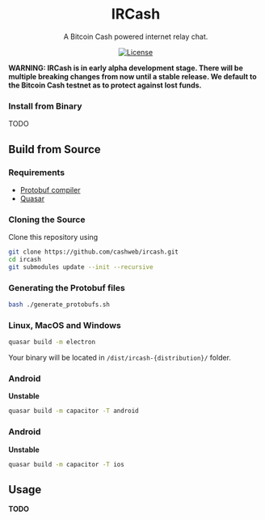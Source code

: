 <h1 align="center">
  IRCash
</h1>

<p align="center">
  A Bitcoin Cash powered internet relay chat.
</p>

<p align="center">
  <a href="LICENSE">
    <img alt="License" src="https://img.shields.io/badge/license-MIT-blue.svg">
  </a>
</p>

**WARNING: IRCash is in early alpha development stage. There will be multiple breaking changes from now until a stable release. We default to the Bitcoin Cash testnet as to protect against lost funds.**

### Install from Binary

TODO

## Build from Source

### Requirements

* [Protobuf compiler](https://github.com/protocolbuffers/protobuf)
* [Quasar](https://quasar.dev/start/pick-quasar-flavour)

### Cloning the Source

Clone this repository using

```bash
git clone https://github.com/cashweb/ircash.git
cd ircash
git submodules update --init --recursive
```

### Generating the Protobuf files

```bash
bash ./generate_protobufs.sh
```

### Linux, MacOS and Windows

```bash
quasar build -m electron
```

Your binary will be located in `/dist/ircash-{distribution}/` folder.

### Android

**Unstable**

```bash
quasar build -m capacitor -T android
```

### Android

**Unstable**

```bash
quasar build -m capacitor -T ios
```

## Usage

**TODO**
